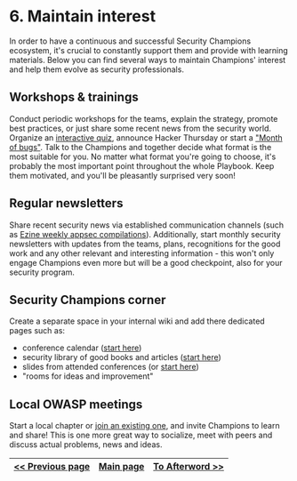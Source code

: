 # 6. Maintain interest
In order to have a continuous and successful Security Champions ecosystem, it's
crucial to constantly support them and provide with learning materials. Below you
can find several ways to maintain Champions' interest and help them evolve as
security professionals.

## Workshops & trainings
Conduct periodic workshops for the teams, explain the strategy, promote best practices,
or just share some recent news from the security world. Organize an [interactive quiz](https://kahoot.com), announce Hacker Thursday or start a ["Month of bugs"](https://owaspsummit.org/Working-Sessions/Security-Crowdsourcing/Internal-Bug-Bounties-Programmes.html).
Talk to the Champions and together decide what format is the most suitable for you.
No matter what format you're going to choose, it's probably the most important
point throughout the whole Playbook. Keep them motivated, and you'll be pleasantly
surprised very soon!

## Regular newsletters
Share recent security news via established communication channels (such as [Ezine weekly appsec compilations](https://github.com/Simpsonpt/AppSecEzine)). Additionally, start
monthly security newsletters with updates from the teams, plans, recognitions for
the good work and any other relevant and interesting information - this won't only
engage Champions even more but will be a good checkpoint, also for your security
program.

## Security Champions corner
Create a separate space in your internal wiki and add there dedicated pages such as:
- conference calendar ([start here](https://infosec-conferences.com))
- security library of good books and articles ([start here](https://github.com/paragonie/awesome-appsec))
- slides from attended conferences (or [start here](https://github.com/PaulSec/awesome-sec-talks))
- "rooms for ideas and improvement"

## Local OWASP meetings
Start a local chapter or [join an existing one](https://www.owasp.org/index.php/OWASP_Chapter),
and invite Champions to learn and share! This is one more great way to socialize,
meet with peers and discuss actual problems, news and ideas.


[<< Previous page](5.%20Build%20solid%20knowledge%20base.md) | [Main page](../README.md) | [To Afterword >>](Afterword.md)
| --- | --- | --- |
